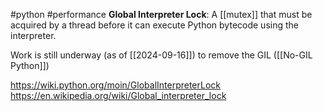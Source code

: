 ---
---

#python #performance
**Global Interpreter Lock**: A [[mutex]] that must be acquired by a thread before it can execute Python bytecode using the interpreter.

Work is still underway (as of [[2024-09-16]]) to remove the GIL ([[No-GIL Python]])

https://wiki.python.org/moin/GlobalInterpreterLock
https://en.wikipedia.org/wiki/Global_interpreter_lock
